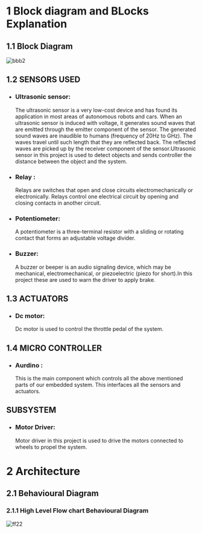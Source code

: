 # 1 Block diagram and BLocks Explanation
## 1.1 Block Diagram

![bbb2](https://user-images.githubusercontent.com/98951784/157294121-93cead99-c2e6-46da-8185-8cb0f4b89e0f.png)




## 1.2 SENSORS USED
- ### Ultrasonic sensor:
  The ultrasonic sensor is a very low-cost device and has found its application in most areas of autonomous robots and cars. When an ultrasonic sensor is induced with voltage, it generates sound waves that are emitted through the emitter component of the sensor. The generated sound waves are inaudible to humans (frequency of 20Hz to GHz). The waves travel until such length that they are reflected back. The reflected waves are picked up by the receiver component of the sensor.Ultrasonic sensor in this project is used to detect objects and sends controller the distance between the object and the system.
  
- ### Relay :
  Relays are switches that open and close circuits electromechanically or electronically. Relays control one electrical circuit by opening and closing contacts in another circuit. 

- ### Potentiometer: 
  A potentiometer is a three-terminal resistor with a sliding or rotating contact that forms an adjustable voltage divider.
  
- ### Buzzer:
  A buzzer or beeper is an audio signaling device, which may be mechanical, electromechanical, or piezoelectric (piezo for short).In this project these are used to warn the        driver to apply brake.
  
## 1.3 ACTUATORS

- ### Dc motor:
  Dc motor is used to control the throttle pedal of the system.

## 1.4 MICRO CONTROLLER
- ### Aurdino : 
  This is the main component which controls all the above mentioned parts of our embedded system. This interfaces all the sensors and actuators. 
 
## SUBSYSTEM
- ### Motor Driver:
  Motor driver in this project is used to drive the motors connected to wheels to propel the system.
  
# 2 Architecture
## 2.1 Behavioural Diagram
### 2.1.1 High Level Flow chart Behavioural Diagram

![ff22](https://user-images.githubusercontent.com/98951784/157300329-49d513bb-eee6-4eee-a0f7-d46026921a93.png)

  




